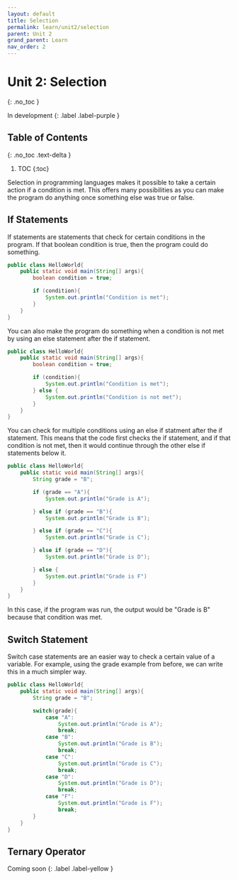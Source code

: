 ```yaml
---
layout: default
title: Selection
permalink: learn/unit2/selection
parent: Unit 2
grand_parent: Learn
nav_order: 2
---
```


<!-- prettier-ignore-start -->

# Unit 2: Selection
{: .no_toc }

In development
{: .label .label-purple }

## Table of Contents
{: .no_toc .text-delta }

1. TOC
{:toc}

<!-- prettier-ignore-end -->

Selection in programming languages makes it possible to take a certain action if
a condition is met. This offers many possibilities as you can make the program
do anything once something else was true or false.

## If Statements

If statements are statements that check for certain conditions in the program.
If that boolean condition is true, then the program could do something.

```java
public class HelloWorld{
    public static void main(String[] args){
        boolean condition = true;

        if (condition){
            System.out.println("Condition is met");
        }
    }
}
```

You can also make the program do something when a condition is not met by using
an else statement after the if statement.

```java
public class HelloWorld{
    public static void main(String[] args){
        boolean condition = true;

        if (condition){
            System.out.println("Condition is met");
        } else {
            System.out.println("Condition is not met");
        }
    }
}
```

You can check for multiple conditions using an else if statment after the if
statement. This means that the code first checks the if statement, and if that
condition is not met, then it would continue through the other else if
statements below it.

```java
public class HelloWorld{
    public static void main(String[] args){
        String grade = "B";

        if (grade == "A"){
            System.out.println("Grade is A");

        } else if (grade == "B"){
            System.out.println("Grade is B");

        } else if (grade == "C"){
            System.out.println("Grade is C");

        } else if (grade == "D"){
            System.out.println("Grade is D");

        } else {
            System.out.println("Grade is F")
        }
    }
}
```

In this case, if the program was run, the output would be "Grade is B" because
that condition was met.

## Switch Statement

Switch case statements are an easier way to check a certain value of a variable.
For example, using the grade example from before, we can write this in a much
simpler way.

```java
public class HelloWorld{
    public static void main(String[] args){
        String grade = "B";

        switch(grade){
            case "A":
                System.out.println("Grade is A");
                break;
            case "B":
                System.out.println("Grade is B");
                break;
            case "C":
                System.out.println("Grade is C");
                break;
            case "D":
                System.out.println("Grade is D");
                break;
            case "F":
                System.out.println("Grade is F");
                break;
        }
    }
}
```

## Ternary Operator

<!-- prettier-ignore-start -->

Coming soon
{: .label .label-yellow }

<!-- prettier-ignore-end -->
